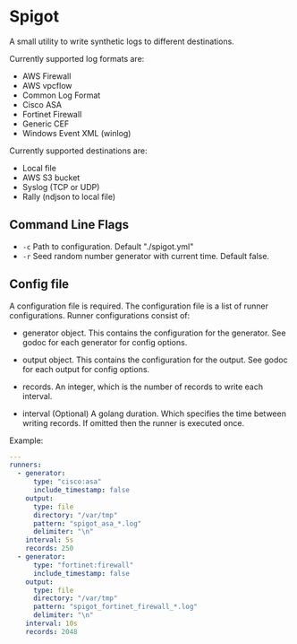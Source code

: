# Spigot

A small utility to write synthetic logs to different destinations.

Currently supported log formats are:

- AWS Firewall
- AWS vpcflow
- Common Log Format
- Cisco ASA
- Fortinet Firewall
- Generic CEF
- Windows Event XML (winlog)

Currently supported destinations are:

- Local file
- AWS S3 bucket
- Syslog (TCP or UDP)
- Rally (ndjson to local file)

## Command Line Flags

- `-c` Path to configuration.  Default "./spigot.yml"
- `-r` Seed random number generator with current time.  Default false.


## Config file

A configuration file is required.  The configuration file is a list of
runner configurations.  Runner configurations consist of:

- generator object.  This contains the configuration for the
  generator.  See godoc for each generator for config options.

- output object.  This contains the configuration for the output.  See
  godoc for each output for config options.

- records.  An integer, which is the number of records to write each
  interval.

- interval (Optional)  A golang duration.  Which specifies the time
  between writing records.  If omitted then the runner is executed
  once.
  
Example:

```yaml
---
runners:
  - generator:
      type: "cisco:asa"
      include_timestamp: false
    output:
      type: file
      directory: "/var/tmp"
      pattern: "spigot_asa_*.log"
      delimiter: "\n"
    interval: 5s
    records: 250
  - generator:
      type: "fortinet:firewall"
      include_timestamp: false
    output:
      type: file
      directory: "/var/tmp"
      pattern: "spigot_fortinet_firewall_*.log"
      delimiter: "\n"
    interval: 10s
    records: 2048
```

